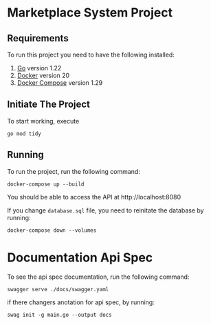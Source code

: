 # Marketplace System Project

## Requirements

To run this project you need to have the following installed:

1. [Go](https://golang.org/doc/install) version 1.22
2. [Docker](https://docs.docker.com/get-docker/) version 20
3. [Docker Compose](https://docs.docker.com/compose/install/) version 1.29

## Initiate The Project

To start working, execute

```
go mod tidy
```

## Running

To run the project, run the following command:

```
docker-compose up --build
```

You should be able to access the API at http://localhost:8080

If you change `database.sql` file, you need to reinitate the database by running:

```
docker-compose down --volumes
```

# Documentation Api Spec

To see the api spec documentation, run the following command:

```
swagger serve ./docs/swagger.yaml
```

if there changers anotation for api spec, by running:
```
swag init -g main.go --output docs
```

